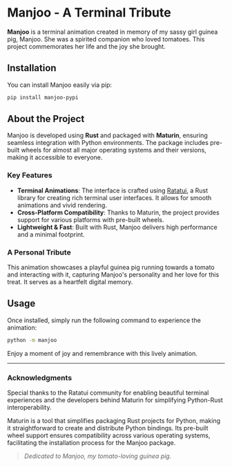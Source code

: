 # Manjoo - A Terminal Tribute

**Manjoo** is a terminal animation created in memory of my sassy girl guinea pig, Manjoo. She was a spirited companion who loved tomatoes. This project commemorates her life and the joy she brought.

## Installation

You can install Manjoo easily via pip:

```bash
pip install manjoo-pypi
```

## About the Project

Manjoo is developed using **Rust** and packaged with **Maturin**, ensuring seamless integration with Python environments. The package includes pre-built wheels for almost all major operating systems and their versions, making it accessible to everyone.

### Key Features

- **Terminal Animations**: The interface is crafted using [Ratatui](https://github.com/tui-rs/ratatui), a Rust library for creating rich terminal user interfaces. It allows for smooth animations and vivid rendering.
- **Cross-Platform Compatibility**: Thanks to Maturin, the project provides support for various platforms with pre-built wheels.
- **Lightweight & Fast**: Built with Rust, Manjoo delivers high performance and a minimal footprint.

### A Personal Tribute

This animation showcases a playful guinea pig running towards a tomato and interacting with it, capturing Manjoo's personality and her love for this treat. It serves as a heartfelt digital memory.

## Usage

Once installed, simply run the following command to experience the animation:

```bash
python -m manjoo
```

Enjoy a moment of joy and remembrance with this lively animation.

---

### Acknowledgments

Special thanks to the Ratatui community for enabling beautiful terminal experiences and the developers behind Maturin for simplifying Python-Rust interoperability.

Maturin is a tool that simplifies packaging Rust projects for Python, making it straightforward to create and distribute Python bindings. Its pre-built wheel support ensures compatibility across various operating systems, facilitating the installation process for the Manjoo package.

> *Dedicated to Manjoo, my tomato-loving guinea pig.*

